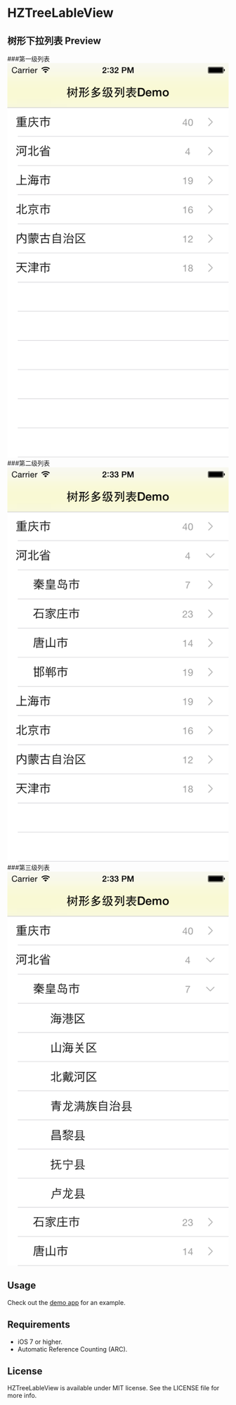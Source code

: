 HZTreeLableView
===============
树形下拉列表
Preview
---
###第一级列表
![一](Previews/levelOne.png)
###第二级列表
![二](Previews/leveTwo.png)
###第三级列表
![三](Previews/levelThree.png)


Usage
---
Check out the [demo app](https://github.com/khzliu/HZTreeLableView/archive/master.zip) for an example.


Requirements
---
- iOS 7 or higher.
- Automatic Reference Counting (ARC).

License
---
HZTreeLableView is available under MIT license. See the LICENSE file for more info.
